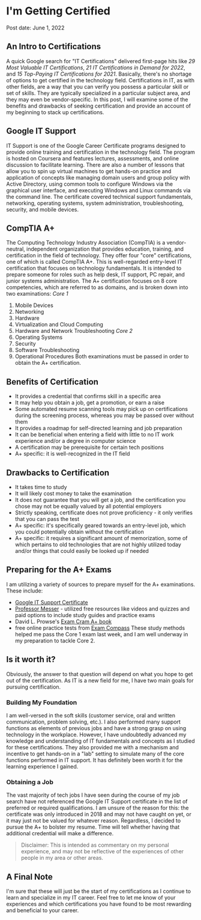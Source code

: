 # I'm Getting Certified
Post date:  June 1, 2022

## An Intro to Certifications
A quick Google search for "IT Certifications" delivered first-page hits like _29 Most Valuable IT Certifications_, _21 IT Certifications in Demand for 2022_, and _15 Top-Paying IT Certifications for 2021_.  Basically, there's no shortage of options to get certified in the technology field.  Certifications in IT, as with other fields, are a way that you can verify you possess a particular skill or set of skills.  They are typically specialized in a particular subject area, and they may even be vendor-specific.  In this post, I will examine some of the benefits and drawbacks of seeking certification and provide an account of my beginning to stack up certifications.

## Google IT Support
IT Support is one of the Google Career Certificate programs designed to provide online training and certification in the technology field.  The program is hosted on Coursera and features lectures, assessments, and online discussion to facilitate learning.  There are also a number of lessons that allow you to spin up virtual machines to get hands-on practice and application of concepts like managing domain users and group policy with Active Directory, using common tools to configure Windows via the graphical user interface, and executing Windows and Linux commands via the command line.  The certificate covered technical support fundamentals, networking, operating systems, system administration, troubleshooting, security, and mobile devices.

## CompTIA A+
The Computing Technology Industry Association (CompTIA) is a vendor-neutral, independent organization that provides education, training, and certification in the field of technology.  They offer four "core" certifications, one of which is called CompTIA A+.  This is well-regarded entry-level IT certification that focuses on technology fundamentals.  It is intended to prepare someone for roles such as help desk, IT support, PC repair, and junior systems administration.  The A+ certification focuses on 8 core competencies, which are referred to as domains, and is broken down into two examinations:
_Core 1_
1. Mobile Devices
2. Networking
3. Hardware
4. Virtualization and Cloud Computing
5. Hardware and Network Troubleshooting
_Core 2_
1. Operating Systems
2. Security
3. Software Troubleshooting
4. Operational Procedures
Both examinations must be passed in order to obtain the A+ certification.

## Benefits of Certification
- It provides a credential that confirms skill in a specific area
- It may help you obtain a job, get a promotion, or earn a raise
- Some automated resume scanning tools may pick up on certifications during the screening process, whereas you may be passed over without them
- It provides a roadmap for self-directed learning and job preparation
- It can be beneficial when entering a field with little to no IT work experience and/or a degree in computer science
- A certification may be prerequisite for certain tech positions
- A+ specific:  it is well-recognized in the IT field

## Drawbacks to Certification
- It takes time to study
- It will likely cost money to take the examination
- It does not guarantee that you will get a job, and the certification you chose may not be equally valued by all potential employers
- Strictly speaking, certificate does not prove proficiency - it only verifies that you can pass the test
- A+ specific:  it's specifically geared towards an entry-level job, which you could potentially obtain without the certification
- A+ specific:  it requires a significant amount of memorization, some of which pertains to old technologies that are not highly utilized today and/or things that could easily be looked up if needed

## Preparing for the A+ Exams
I am utilizing a variety of sources to prepare myself for the A+ examinations.  These include:
- [Google IT Support Certificate](https://www.coursera.org/professional-certificates/google-it-support?utm_source=google&utm_medium=institutions&utm_campaign=gwgsite)
- [Professor Messer](https://www.professormesser.com/) - utilized free resources like videos and quizzes and paid options to include study guides and practice exams
- David L. Prowse's [Exam Cram  A+ book](https://www.pearson.com/store/p/comptia-a-practice-questions-exam-cram-core-1-220-1001-and-core-2-220-1002-/P100002534843/9780135566268)
- free online practice tests from [Exam Compass](https://www.examcompass.com/comptia/a-plus-certification/free-a-plus-practice-tests)
These study methods helped me pass the Core 1 exam last week, and I am well underway in my preparation to tackle Core 2.

## Is it worth it?
Obviously, the answer to that question will depend on what you hope to get out of the certification.  As IT is a new field for me, I have two main goals for pursuing certification.
### Building My Foundation
I am well-versed in the soft skills (customer service, oral and written communication, problem solving, etc.).  I also performed many support functions as elements of previous jobs and have a strong grasp on using technology in the workplace.  However, I have undoubtedly advanced my knowledge and understanding of IT fundamentals and concepts as I studied for these certifications.  They also provided me with a mechanism and incentive to get hands-on in a "lab" setting to simulate many of the core functions performed in IT support.  It has definitely been worth it for the learning experience I gained. 

### Obtaining a Job
The vast majority of tech jobs I have seen during the course of my job search have not referenced the Google IT Support certificate in the list of preferred or required qualifications.  I am unsure of the reason for this:  the certificate was only introduced in 2018 and may not have caught on yet, or it may just not be valued for whatever reason. Regardless, I decided to pursue the A+ to bolster my resume.  Time will tell whether having that additional credential will make a difference. 
> Disclaimer:  This is intended as commentary on my personal experience, and may not be reflective of the experiences of other people in my area or other areas.  

## A Final Note
I'm sure that these will just be the start of my certifications as I continue to learn and specialize in my IT career.  Feel free to let me know of your experiences and which certifications you have found to be most rewarding and beneficial to your career.